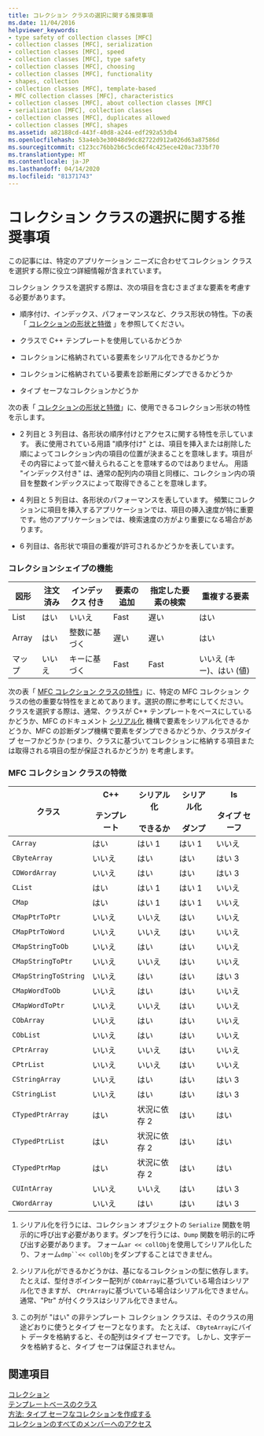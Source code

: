 ```yaml
---
title: コレクション クラスの選択に関する推奨事項
ms.date: 11/04/2016
helpviewer_keywords:
- type safety of collection classes [MFC]
- collection classes [MFC], serialization
- collection classes [MFC], speed
- collection classes [MFC], type safety
- collection classes [MFC], choosing
- collection classes [MFC], functionality
- shapes, collection
- collection classes [MFC], template-based
- MFC collection classes [MFC], characteristics
- collection classes [MFC], about collection classes [MFC]
- serialization [MFC], collection classes
- collection classes [MFC], duplicates allowed
- collection classes [MFC], shapes
ms.assetid: a82188cd-443f-40d8-a244-edf292a53db4
ms.openlocfilehash: 53a4eb3e30048d9dc82722d912a026d63a87586d
ms.sourcegitcommit: c123cc76bb2b6c5cde6f4c425ece420ac733bf70
ms.translationtype: MT
ms.contentlocale: ja-JP
ms.lasthandoff: 04/14/2020
ms.locfileid: "81371743"
---
```

# <a name="recommendations-for-choosing-a-collection-class"></a>コレクション クラスの選択に関する推奨事項

この記事には、特定のアプリケーション ニーズに合わせてコレクション クラスを選択する際に役立つ詳細情報が含まれています。

コレクション クラスを選択する際は、次の項目を含むさまざまな要素を考慮する必要があります。

- 順序付け、インデックス、パフォーマンスなど、クラス形状の特性。下の表「 [コレクションの形状と特徴](#_core_collection_shape_features) 」を参照してください。

- クラスで C++ テンプレートを使用しているかどうか

- コレクションに格納されている要素をシリアル化できるかどうか

- コレクションに格納されている要素を診断用にダンプできるかどうか

- タイプ セーフなコレクションかどうか

次の表「 [コレクションの形状と特徴](#_core_collection_shape_features)」に、使用できるコレクション形状の特性を示します。

- 2 列目と 3 列目は、各形状の順序付けとアクセスに関する特性を示しています。 表に使用されている用語 "順序付け" とは、項目を挿入または削除した順によってコレクション内の項目の位置が決まることを意味します。項目がその内容によって並べ替えられることを意味するのではありません。 用語 "インデックス付き" は、通常の配列内の項目と同様に、コレクション内の項目を整数インデックスによって取得できることを意味します。

- 4 列目と 5 列目は、各形状のパフォーマンスを表しています。 頻繁にコレクションに項目を挿入するアプリケーションでは、項目の挿入速度が特に重要です。他のアプリケーションでは、検索速度の方がより重要になる場合があります。

- 6 列目は、各形状で項目の重複が許可されるかどうかを表しています。

### <a name="collection-shape-features"></a><a name="_core_collection_shape_features"></a>コレクションシェイプの機能

|図形|注文済み|インデックス 付き|要素の追加|指定した要素の検索|重複する要素|
|-----------|--------------|--------------|-----------------------|----------------------------------|-------------------------|
|List|はい|いいえ|Fast|遅い|はい|
|Array|はい|整数に基づく|遅い|遅い|はい|
|マップ|いいえ|キーに基づく|Fast|Fast|いいえ (キー)、はい (値)|

次の表「 [MFC コレクション クラスの特性](#_core_characteristics_of_mfc_collection_classes)」に、特定の MFC コレクション クラスの他の重要な特性をまとめてあります。選択の際に参考にしてください。 クラスを選択する際は、通常、クラスが C++ テンプレートをベースにしているかどうか、MFC のドキュメント [シリアル化](../mfc/serialization-in-mfc.md) 機構で要素をシリアル化できるかどうか、MFC の診断ダンプ機構で要素をダンプできるかどうか、クラスがタイプ セーフかどうか (つまり、クラスに基づいてコレクションに格納する項目または取得される項目の型が保証されるかどうか) を考慮します。

### <a name="characteristics-of-mfc-collection-classes"></a><a name="_core_characteristics_of_mfc_collection_classes"></a>MFC コレクション クラスの特徴

|クラス|C++<br /><br /> テンプレート|シリアル化<br /><br /> できるか|シリアル化<br /><br /> ダンプ|Is<br /><br /> タイプ セーフ|
|-----------|------------------------------|---------------------------|-----------------------|-----------------------|
|`CArray`|はい|はい 1|はい 1|いいえ|
|`CByteArray`|いいえ|はい|はい|はい 3|
|`CDWordArray`|いいえ|はい|はい|はい 3|
|`CList`|はい|はい 1|はい 1|いいえ|
|`CMap`|はい|はい 1|はい 1|いいえ|
|`CMapPtrToPtr`|いいえ|いいえ|はい|いいえ|
|`CMapPtrToWord`|いいえ|いいえ|はい|いいえ|
|`CMapStringToOb`|いいえ|はい|はい|いいえ|
|`CMapStringToPtr`|いいえ|いいえ|はい|いいえ|
|`CMapStringToString`|いいえ|はい|はい|はい 3|
|`CMapWordToOb`|いいえ|はい|はい|いいえ|
|`CMapWordToPtr`|いいえ|いいえ|はい|いいえ|
|`CObArray`|いいえ|はい|はい|いいえ|
|`CObList`|いいえ|はい|はい|いいえ|
|`CPtrArray`|いいえ|いいえ|はい|いいえ|
|`CPtrList`|いいえ|いいえ|はい|いいえ|
|`CStringArray`|いいえ|はい|はい|はい 3|
|`CStringList`|いいえ|はい|はい|はい 3|
|`CTypedPtrArray`|はい|状況に依存 2|はい|はい|
|`CTypedPtrList`|はい|状況に依存 2|はい|はい|
|`CTypedPtrMap`|はい|状況に依存 2|はい|はい|
|`CUIntArray`|いいえ|いいえ|はい|はい 3|
|`CWordArray`|いいえ|はい|はい|はい 3|

1. シリアル化を行うには、コレクション オブジェクトの `Serialize` 関数を明示的に呼び出す必要があります。ダンプを行うには、`Dump` 関数を明示的に呼び出す必要があります。 フォーム`ar << collObj`を使用してシリアル化したり、フォーム`dmp``<< collObj`をダンプすることはできません。

2. シリアル化ができるかどうかは、基になるコレクションの型に依存します。 たとえば、型付きポインター配列が `CObArray`に基づいている場合はシリアル化できますが、 `CPtrArray`に基づいている場合はシリアル化できません。 通常、"Ptr" が付くクラスはシリアル化できません。

3. この列が "はい" の非テンプレート コレクション クラスは、そのクラスの用途どおりに使うとタイプ セーフとなります。 たとえば、 `CByteArray`にバイト データを格納すると、その配列はタイプ セーフです。 しかし、文字データを格納すると、タイプ セーフは保証されません。

## <a name="see-also"></a>関連項目

[コレクション](../mfc/collections.md)<br/>
[テンプレートベースのクラス](../mfc/template-based-classes.md)<br/>
[方法: タイプ セーフなコレクションを作成する](../mfc/how-to-make-a-type-safe-collection.md)<br/>
[コレクションのすべてのメンバーへのアクセス](../mfc/accessing-all-members-of-a-collection.md)
